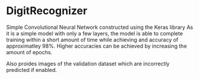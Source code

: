 # DigitRecognizer

Simple Convolutional Neural Network constructed using the Keras library 
As it is a simple model with only a few layers, the model is able to complete training within a short amount of time while achieving and accuracy of approximatley 98%.
Higher accuracies can be achieved by increasing the amount of epochs. 

Also proides images of the validation dataset which are incorrectly predicted if enabled. 
